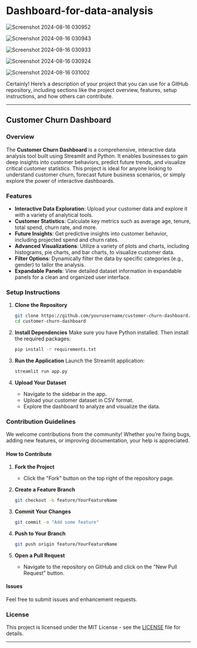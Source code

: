 # Dashboard-for-data-analysis
![Screenshot 2024-08-16 030952](https://github.com/user-attachments/assets/0de27932-8278-4851-981b-236331f68495)

![Screenshot 2024-08-16 030943](https://github.com/user-attachments/assets/b2a4147d-4454-4e39-bda8-35c4f2c89bd5)

![Screenshot 2024-08-16 030933](https://github.com/user-attachments/assets/ce3fa1cc-fb78-43d4-8d50-4ec822c1e9e3)

![Screenshot 2024-08-16 030924](https://github.com/user-attachments/assets/38365de5-5f52-47e0-a953-1aebdc0916a1)

![Screenshot 2024-08-16 031002](https://github.com/user-attachments/assets/496fc318-69be-4e63-b63f-f5afcb3d4f2d)


Certainly! Here’s a description of your project that you can use for a GitHub repository, including sections like the project overview, features, setup instructions, and how others can contribute.

---

## Customer Churn Dashboard

### Overview
The **Customer Churn Dashboard** is a comprehensive, interactive data analysis tool built using Streamlit and Python. It enables businesses to gain deep insights into customer behaviors, predict future trends, and visualize critical customer statistics. This project is ideal for anyone looking to understand customer churn, forecast future business scenarios, or simply explore the power of interactive dashboards.

### Features
- **Interactive Data Exploration**: Upload your customer data and explore it with a variety of analytical tools.
- **Customer Statistics**: Calculate key metrics such as average age, tenure, total spend, churn rate, and more.
- **Future Insights**: Get predictive insights into customer behavior, including projected spend and churn rates.
- **Advanced Visualizations**: Utilize a variety of plots and charts, including histograms, pie charts, and bar charts, to visualize customer data.
- **Filter Options**: Dynamically filter the data by specific categories (e.g., gender) to tailor the analysis.
- **Expandable Panels**: View detailed dataset information in expandable panels for a clean and organized user interface.

### Setup Instructions

1. **Clone the Repository**
   ```bash
   git clone https://github.com/yourusername/customer-churn-dashboard.git
   cd customer-churn-dashboard
   ```

2. **Install Dependencies**
   Make sure you have Python installed. Then install the required packages:
   ```bash
   pip install -r requirements.txt
   ```

3. **Run the Application**
   Launch the Streamlit application:
   ```bash
   streamlit run app.py
   ```

4. **Upload Your Dataset**
   - Navigate to the sidebar in the app.
   - Upload your customer dataset in CSV format.
   - Explore the dashboard to analyze and visualize the data.

### Contribution Guidelines

We welcome contributions from the community! Whether you’re fixing bugs, adding new features, or improving documentation, your help is appreciated.

#### How to Contribute

1. **Fork the Project**
   - Click the "Fork" button on the top right of the repository page.

2. **Create a Feature Branch**
   ```bash
   git checkout -b feature/YourFeatureName
   ```

3. **Commit Your Changes**
   ```bash
   git commit -m "Add some feature"
   ```

4. **Push to Your Branch**
   ```bash
   git push origin feature/YourFeatureName
   ```

5. **Open a Pull Request**
   - Navigate to the repository on GitHub and click on the "New Pull Request" button.

#### Issues
Feel free to submit issues and enhancement requests.

### License

This project is licensed under the MIT License - see the [LICENSE](LICENSE) file for details.

---

